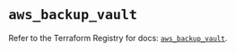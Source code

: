 # `aws_backup_vault`

Refer to the Terraform Registry for docs: [`aws_backup_vault`](https://registry.terraform.io/providers/hashicorp/aws/5.99.0/docs/resources/backup_vault).
